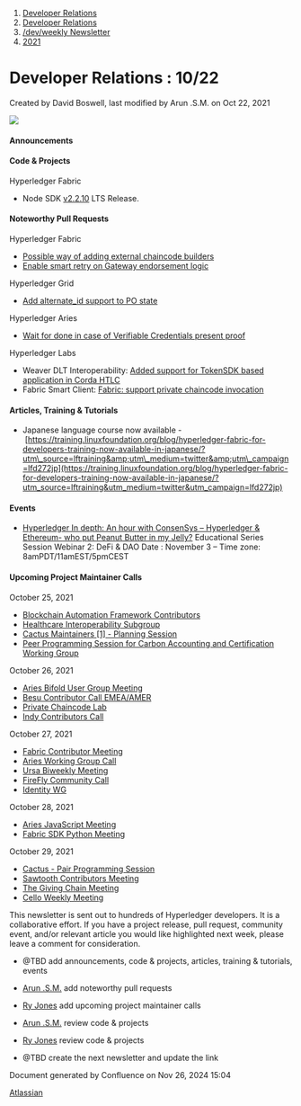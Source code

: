 1. [Developer Relations](index.html)
2. [Developer Relations](Developer-Relations_17170434.html)
3. [/dev/weekly Newsletter](17170445.html)
4. [2021](2021_17170692.html)

# Developer Relations : 10/22

Created by David Boswell, last modified by Arun .S.M. on Oct 22, 2021

![](attachments/17170434/17171229.png?height=169)

#### Announcements

#### Code &amp; Projects

Hyperledger Fabric

- Node SDK [v2.2.10](https://github.com/hyperledger/fabric-sdk-node/releases/tag/v2.2.10) LTS Release.

#### Noteworthy Pull Requests

Hyperledger Fabric

- [Possible way of adding external chaincode builders](https://github.com/hyperledger/fabric/pull/2990)
- [Enable smart retry on Gateway endorsement logic](https://github.com/hyperledger/fabric/pull/2985)

Hyperledger Grid

- [Add alternate\_id support to PO state](https://github.com/hyperledger/grid/pull/996)

Hyperledger Aries

- [Wait for done in case of Verifiable Credentials present proof](https://github.com/hyperledger/aries-framework-go/pull/3022)

Hyperledger Labs

- Weaver DLT Interoperability: [Added support for TokenSDK based application in Corda HTLC](https://github.com/hyperledger-labs/weaver-dlt-interoperability/pull/181)
- Fabric Smart Client: [Fabric: support private chaincode invocation](https://github.com/hyperledger-labs/fabric-smart-client/pull/161)

#### Articles, Training &amp; Tutorials

- Japanese language course now available - [https://training.linuxfoundation.org/blog/hyperledger-fabric-for-developers-training-now-available-in-japanese/?utm\_source=lftraining&amp;utm\_medium=twitter&amp;utm\_campaign=lfd272jp](https://training.linuxfoundation.org/blog/hyperledger-fabric-for-developers-training-now-available-in-japanese/?utm_source=lftraining&utm_medium=twitter&utm_campaign=lfd272jp)

#### Events

- [Hyperledger In depth: An hour with ConsenSys – Hyperledger &amp; Ethereum- who put Peanut Butter in my Jelly?](https://www.hyperledger.org/event/hyperledger-in-depth-an-hour-with-consensys-hyperledger-ethereum-who-put-peanut-butter-in-my-jelly/2021-11-03) Educational Series Session Webinar 2: DeFi &amp; DAO Date : November 3 – Time zone: 8amPDT/11amEST/5pmCEST

#### Upcoming Project Maintainer Calls

October 25, 2021

- [Blockchain Automation Framework Contributors](https://lists.hyperledger.org/g/labs/viewevent?repeatid=31086&eventid=1279516&calstart=2021-10-25)
- [Healthcare Interoperability Subgroup](https://lists.hyperledger.org/g/healthcare-sig/viewevent?repeatid=22047&eventid=1279508&calstart=2021-10-25)
- [Cactus Maintainers \[1\] - Planning Session](https://lists.hyperledger.org/g/cactus/viewevent?repeatid=32482&eventid=1279541&calstart=2021-10-25)
- [Peer Programming Session for Carbon Accounting and Certification Working Group](https://lists.hyperledger.org/g/climate-sig/viewevent?repeatid=31581&eventid=1256357&calstart=2021-10-25)

October 26, 2021

- [Aries Bifold User Group Meeting](https://lists.hyperledger.org/g/aries/viewevent?repeatid=35315&eventid=1298599&calstart=2021-10-26)
- [Besu Contributor Call EMEA/AMER](https://lists.hyperledger.org/g/besu/viewevent?repeatid=22223&eventid=1279533&calstart=2021-10-26)
- [Private Chaincode Lab](https://lists.hyperledger.org/g/fabric/viewevent?repeatid=22096&eventid=1272128&calstart=2021-10-26)
- [Indy Contributors Call](https://lists.hyperledger.org/g/indy/viewevent?repeatid=13838&eventid=1261609&calstart=2021-10-26)

October 27, 2021

- [Fabric Contributor Meeting](https://lists.hyperledger.org/g/fabric/viewevent?repeatid=24800&eventid=1272126&calstart=2021-10-27)
- [Aries Working Group Call](https://lists.hyperledger.org/g/aries/viewevent?repeatid=21922&eventid=1283893&calstart=2021-10-27)
- [Ursa Biweekly Meeting](https://lists.hyperledger.org/g/ursa/viewevent?repeatid=22155&eventid=1279526&calstart=2021-10-27)
- [FireFly Community Call](https://lists.hyperledger.org/g/firefly/viewevent?repeatid=39808&eventid=1286275&calstart=2021-10-27)
- [Identity WG](https://lists.hyperledger.org/g/identity-wg/viewevent?repeatid=14521&eventid=1279514&calstart=2021-10-27)

October 28, 2021

- [Aries JavaScript Meeting](https://lists.hyperledger.org/g/aries/viewevent?repeatid=35824&eventid=1261622&calstart=2021-10-28)
- [Fabric SDK Python Meeting](https://lists.hyperledger.org/g/fabric/viewevent?repeatid=23592&eventid=1272124&calstart=2021-10-28)

October 29, 2021

- [Cactus - Pair Programming Session](https://lists.hyperledger.org/g/cactus/viewevent?repeatid=35080&eventid=1304389&calstart=2021-10-29)
- [Sawtooth Contributors Meeting](https://lists.hyperledger.org/g/sawtooth/viewevent?repeatid=31304&eventid=1279519&calstart=2021-10-29)
- [The Giving Chain Meeting](https://lists.hyperledger.org/g/learning-materials-development-wg/viewevent?repeatid=38091&eventid=1279524&calstart=2021-10-29)
- [Cello Weekly Meeting](https://lists.hyperledger.org/g/cello/viewevent?repeatid=20636&eventid=1279513&calstart=2021-10-29)

This newsletter is sent out to hundreds of Hyperledger developers. It is a collaborative effort. If you have a project release, pull request, community event, and/or relevant article you would like highlighted next week, please leave a comment for consideration.

- @TBD add announcements, code &amp; projects, articles, training &amp; tutorials, events
- [Arun .S.M.](https://lf-hyperledger.atlassian.net/wiki/people/621a0e5097d313006ba7386a?ref=confluence) add noteworthy pull requests
  
- [Ry Jones](https://lf-hyperledger.atlassian.net/wiki/people/557058:078cecfc-fb17-4d9a-8759-b5b74efa6850?ref=confluence) add upcoming project maintainer calls
- [Arun .S.M.](https://lf-hyperledger.atlassian.net/wiki/people/621a0e5097d313006ba7386a?ref=confluence) review code &amp; projects
- [Ry Jones](https://lf-hyperledger.atlassian.net/wiki/people/557058:078cecfc-fb17-4d9a-8759-b5b74efa6850?ref=confluence) review code &amp; projects
- @TBD create the next newsletter and update the link

Document generated by Confluence on Nov 26, 2024 15:04

[Atlassian](http://www.atlassian.com/)

